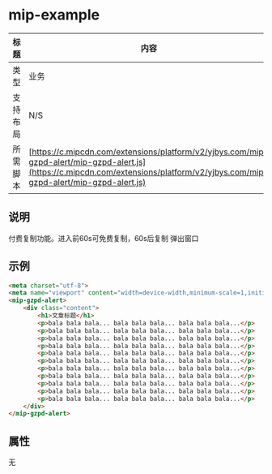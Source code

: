 # mip-example

标题|内容
----|----
类型|业务
支持布局|N/S
所需脚本| [https://c.mipcdn.com/extensions/platform/v2/yjbys.com/mip-gzpd-alert/mip-gzpd-alert.js](https://c.mipcdn.com/extensions/platform/v2/yjbys.com/mip-gzpd-alert/mip-gzpd-alert.js)

## 说明

付费复制功能。进入前60s可免费复制，60s后复制 弹出窗口
## 示例

```html
<meta charset="utf-8"> 
<meta name="viewport" content="width=device-width,minimum-scale=1,initial-scale=1">
<mip-gzpd-alert>
    <div class="content">
        <h1>文章标题</h1>
        <p>bala bala bala... bala bala bala... bala bala bala...</p>
        <p>bala bala bala... bala bala bala... bala bala bala...</p>
        <p>bala bala bala... bala bala bala... bala bala bala...</p>
        <p>bala bala bala... bala bala bala... bala bala bala...</p>
        <p>bala bala bala... bala bala bala... bala bala bala...</p>
        <p>bala bala bala... bala bala bala... bala bala bala...</p>
        <p>bala bala bala... bala bala bala... bala bala bala...</p>
        <p>bala bala bala... bala bala bala... bala bala bala...</p>
        <p>bala bala bala... bala bala bala... bala bala bala...</p>
        <p>bala bala bala... bala bala bala... bala bala bala...</p>
        <p>bala bala bala... bala bala bala... bala bala bala...</p>
    </div>
</mip-gzpd-alert>
```

## 属性

无